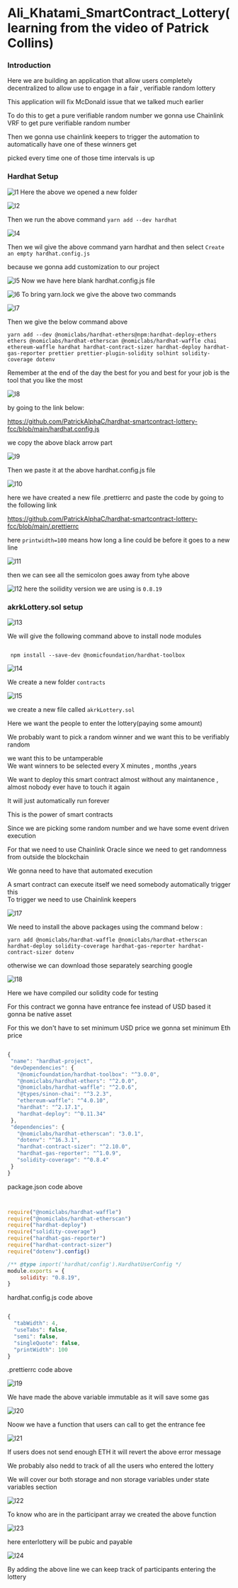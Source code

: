 # Ali_Khatami_SmartContract_Lottery(learning from the video of Patrick Collins)

### Introduction

Here we are building an application that allow users completely decentralized to allow use to engage in a fair , verifiable random lottery <br>

This application will fix McDonald issue that we talked much earlier <br>

To do this to get a pure verifiable random number we gonna use Chainlink VRF to get pure verifiable random number <br>

Then we gonna use chainlink keepers to trigger the automation to automatically have one of these winners get <br>

picked every time one of those time intervals is up <br>


### Hardhat Setup
![l1](https://github.com/C191068/Ali_Khatami_Lottery/assets/89090776/d673276a-9eb6-469e-b1e7-f9e8f4ba00bb)
Here the above we opened a new folder <br>

![l2](https://github.com/C191068/Ali_Khatami_Lottery/assets/89090776/0cdbcbaf-9b2a-4d0c-8e8e-958f59f09b0d)

Then we run the above command ```yarn add --dev hardhat``` <br>

![l4](https://github.com/C191068/Ali_Khatami_Lottery/assets/89090776/1aa9735d-d9fe-4c2e-a864-b7b5f3f2b943)

Then we wil give the above command yarn hardhat and then select ```Create an empty hardhat.config.js``` <br>

because we gonna add customization to our project <br>

![l5](https://github.com/C191068/Ali_Khatami_Lottery/assets/89090776/b4d45b17-3c54-4ecf-85f7-8c307e5ead55)
Now we have here blank hardhat.config.js file <br>

![l6](https://github.com/C191068/Ali_Khatami_Lottery/assets/89090776/07b858b6-7461-48e3-9506-bdf0f13420a5)
To bring yarn.lock we give the above two commands <br>

![l7](https://github.com/C191068/Ali_Khatami_Lottery/assets/89090776/ce37199a-fde8-4532-b282-ab7b27c0fe61)

Then we give the below command above <br>

```
yarn add --dev @nomiclabs/hardhat-ethers@npm:hardhat-deploy-ethers ethers @nomiclabs/hardhat-etherscan @nomiclabs/hardhat-waffle chai ethereum-waffle hardhat hardhat-contract-sizer hardhat-deploy hardhat-gas-reporter prettier prettier-plugin-solidity solhint solidity-coverage dotenv

```

Remember at the end of the day the best for you and best for your job is the tool that you like the most <br>


![l8](https://github.com/C191068/Ali_Khatami_Lottery/assets/89090776/3b5c8e59-84d8-4502-8a72-664e01138cf8)

by going to the link below:

https://github.com/PatrickAlphaC/hardhat-smartcontract-lottery-fcc/blob/main/hardhat.config.js

we copy the above black arrow part <br>

![l9](https://github.com/C191068/Ali_Khatami_Lottery/assets/89090776/5998adf0-3a3c-4b26-a767-07e08bac0a75)

Then we paste it at the above hardhat.config.js file <br>

![l10](https://github.com/C191068/Ali_Khatami_Lottery/assets/89090776/b7bff0ae-9319-42bd-bc01-19ab51911e4b)

here we have created a new file .prettierrc and paste the code by going to the following link <br>

https://github.com/PatrickAlphaC/hardhat-smartcontract-lottery-fcc/blob/main/.prettierrc <br>

here ```printwidth=100``` means how long a line could be before it goes to a new line <br>

![l11](https://github.com/C191068/Ali_Khatami_Lottery/assets/89090776/b1100afa-e926-4cff-9825-b43af282b5ac)

then we can see all the semicolon goes away from tyhe above <br>

![l12](https://github.com/C191068/Ali_Khatami_Lottery/assets/89090776/51d15a77-448a-4234-845a-e451f2156d4c)
here the soilidity version we are using is ```0.8.19``` <br>



### akrkLottery.sol setup

![l13](https://github.com/C191068/Ali_Khatami_Lottery/assets/89090776/35e443bc-9346-4fc4-b835-323e75c8a61a)

We will give the following command above to install node modules <br>

```

 npm install --save-dev @nomicfoundation/hardhat-toolbox

```


![l14](https://github.com/C191068/Ali_Khatami_Lottery/assets/89090776/2638a951-6a91-4bd0-a8bf-fe40013648dd)

We create a new folder ```contracts``` <br>


![l15](https://github.com/C191068/Ali_Khatami_Lottery/assets/89090776/e5a89c8b-63d9-4897-bd6f-949b53da5126)

we create a new file called ```akrkLottery.sol``` <br>

Here we want the people to enter the lottery(paying some amount) <br>

We probably want to pick a random winner and we want this to be verifiably random <br>

we want this to be untamperable <br>
We want winners to be selected every X minutes , months ,years <br>

We want to deploy this smart contract almost without any maintanence , almost nobody ever have to touch it again <br>

It will just automatically run forever <br>

This is the power of smart contracts <br>

Since we are picking some random number and we have some event driven execution <br>

For that we need to use Chainlink Oracle since we need to get randomness from outside the blockchain <br>

We gonna need to have that automated execution <br>

A smart contract can execute itself we need somebody automatically trigger this <br>
To trigger we need to use Chainlink keepers <br>


![l17](https://github.com/C191068/Ali_Khatami_Lottery/assets/89090776/3c0afffb-90e2-4015-ba42-d2409cf863e8)

We need to install the above packages using the command below :

```
yarn add @nomiclabs/hardhat-waffle @nomiclabs/hardhat-etherscan hardhat-deploy solidity-coverage hardhat-gas-reporter hardhat-contract-sizer dotenv

```

otherwise we can download those separately searching google <br>


![l18](https://github.com/C191068/Ali_Khatami_Lottery/assets/89090776/99f0078a-ac83-438e-9544-19dd670f6677)

Here we have compiled our solidity code for testing <br>

 For this contract we gonna  have entrance fee instead of USD based it gonna be native asset <br>

 For this we don't have to set minimum USD price we gonna set minimum Eth price <br>


 ```js

{
  "name": "hardhat-project",
  "devDependencies": {
    "@nomicfoundation/hardhat-toolbox": "^3.0.0",
    "@nomiclabs/hardhat-ethers": "^2.0.0",
    "@nomiclabs/hardhat-waffle": "^2.0.6",
    "@types/sinon-chai": "^3.2.3",
    "ethereum-waffle": "^4.0.10",
    "hardhat": "^2.17.1",
    "hardhat-deploy": "^0.11.34"
  },
  "dependencies": {
    "@nomiclabs/hardhat-etherscan": "3.0.1",
    "dotenv": "^16.3.1",
    "hardhat-contract-sizer": "^2.10.0",
    "hardhat-gas-reporter": "^1.0.9",
    "solidity-coverage": "^0.8.4"
  }
}

```

package.json code above


```js


require("@nomiclabs/hardhat-waffle")
require("@nomiclabs/hardhat-etherscan")
require("hardhat-deploy")
require("solidity-coverage")
require("hardhat-gas-reporter")
require("hardhat-contract-sizer")
require("dotenv").config()

/** @type import('hardhat/config').HardhatUserConfig */
module.exports = {
    solidity: "0.8.19",
}


```

hardhat.config.js code above 




```js

{
  "tabWidth": 4,
  "useTabs": false,
  "semi": false,
  "singleQuote": false,
  "printWidth": 100
}

```

.prettierrc code above


![l19](https://github.com/C191068/Ali_Khatami_Lottery/assets/89090776/f9102241-7c79-4663-9a0a-186ca7817515)

We have made the above variable immutable as it will save some gas <br>


![l20](https://github.com/C191068/Ali_Khatami_Lottery/assets/89090776/d7833958-98e6-4ce7-bb45-ffa9c76f6da1)

Noow we have a function that users can call to get the entrance fee <br>

![l21](https://github.com/C191068/Ali_Khatami_Lottery/assets/89090776/9add38e7-2ba8-473f-87f2-f39ce281c087)

If users does not send enough ETH it will revert the above error message <br>


We probably also nedd to track of all the users who entered the lottery <br>

We will cover our both storage and non storage variables under state variables section <br>


![l22](https://github.com/C191068/Ali_Khatami_Lottery/assets/89090776/eaafa32a-c35a-4c09-b36f-d2071b19ffb1)

To know who are in the participant array we created the above function <br>


![l23](https://github.com/C191068/Ali_Khatami_Lottery/assets/89090776/ab26d1df-fa9a-4515-8710-e232fd5183fa)

here enterlottery will be pubic and payable <br>


![l24](https://github.com/C191068/Ali_Khatami_Lottery/assets/89090776/c2cdb46a-6594-438b-bfea-04c84f9a764d)


By adding the above line we can keep track of participants entering the lottery <br>


















